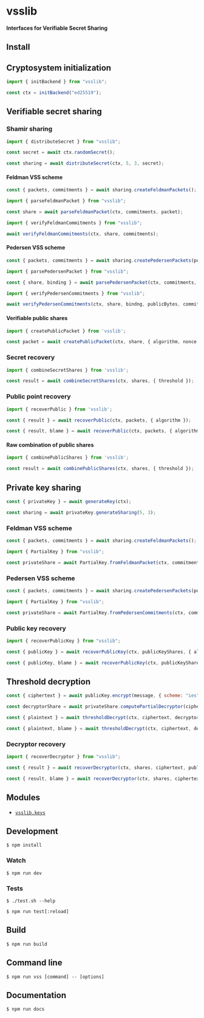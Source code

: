 # vsslib

**Interfaces for Verifiable Secret Sharing**

## Install

## Cryptosystem initialization

```js
import { initBackend } from "vsslib";

const ctx = initBackend("ed25519");
```

## Verifiable secret sharing

### Shamir sharing

```js
import { distributeSecret } from "vsslib";

const secret = await ctx.randomSecret();

const sharing = await distributeSecret(ctx, 5, 3, secret);
```

#### Feldman VSS scheme

```js
const { packets, commitments } = await sharing.createFeldmanPackets();
```

```js
import { parseFeldmanPacket } from "vsslib";

const share = await parseFeldmanPacket(ctx, commitments, packet);
```

```js
import { verifyFeldmanCommitments } from "vsslib";

await verifyFeldmanCommitments(ctx, share, commitments);
```

#### Pedersen VSS scheme

```js
const { packets, commitments } = await sharing.createPedersenPackets(publicBytes);
```

```js
import { parsePedersenPacket } from "vsslib";

const { share, binding } = await parsePedersenPacket(ctx, commitments, publicBytes, packet);
```

```js
import { verifyPedersenCommitments } from "vsslib";

await verifyPedersenCommitments(ctx, share, bindng, publicBytes, commitments);
```

#### Verifiable public shares

```js
import { createPublicPacket } from 'vsslib';

const packet = await createPublicPacket(ctx, share, { algorithm, nonce });
```

### Secret recovery

```js
import { combineSecretShares } from 'vsslib';
```

```js
const result = await combineSecretShares(ctx, shares, { threshold });
```

### Public point recovery


```js
import { recoverPublic } from 'vsslib';
```

```js
const { result } = await recoverPublic(ctx, packets, { algorithm });
```

```js
const { result, blame } = await recoverPublic(ctx, packets, { algorithm, errorOnInvalid: false});
```

#### Raw combination of public shares

```js
import { combinePublicShares } from 'vsslib';
```

```js
const result = await combinePublicShares(ctx, shares, { threshold });
```

## Private key sharing

```js
const { privateKey } = await generateKey(ctx);

const sharing = await privateKey.generateSharing(5, 3);
```

### Feldman VSS scheme

```js
const { packets, commitments } = await sharing.createFeldmanPackets();
```

```js
import { PartialKey } from "vsslib";

const privateShare = await PartialKey.fromFeldmanPacket(ctx, commitments, packet);
```

### Pedersen VSS scheme

```js
const { packets, commitments } = await sharing.createPedersenPackets(publicBytes);
```

```js
import { PartialKey } from "vsslib";

const privateShare = await PartialKey.fromPedersenCommitments(ctx, commitments, publicBytes, packet);
```

### Public key recovery

```js
import { recoverPublicKey } from "vsslib";
```

```js
const { publicKey } = await recoverPublicKey(ctx, publicKeyShares, { algorithm });
```

```js
const { publicKey, blame } = await recoverPublicKey(ctx, publicKeyShares, { algorithm, errorOnInvalid: false });
```

## Threshold decryption

```js
const { ciphertext } = await publicKey.encrypt(message, { scheme: "ies" });
```

```js
const decryptorShare = await privateShare.computePartialDecryptor(ciphertext);
```

```js
const { plaintext } = await thresholdDecrypt(ctx, ciphertext, decryptorShares, publicShares, { scheme });
```

```js
const { plaintext, blame } = await thresholdDecrypt(ctx, ciphertext, decryptorShares, publicShares, { scheme, errorOnInvalid: false });
```

### Decryptor recovery

```js
import { recoverDecryptor } from "vsslib";

const { result } = await recoverDecryptor(ctx, shares, ciphertext, publicShares);
```

```js
const { result, blame } = await recoverDecryptor(ctx, shares, ciphertext, publicShares, { errorOnInvalid: false });
```


## Modules

- [`vsslib.keys`](./src/keys)


## Development

```
$ npm install
```

### Watch

```
$ npm run dev
```

### Tests

```
$ ./test.sh --help
```

```
$ npm run test[:reload]
```

## Build

```
$ npm run build
```

## Command line

```
$ npm run vss [command] -- [options]
```

## Documentation

```
$ npm run docs
```
